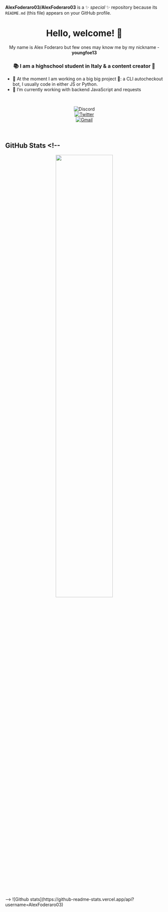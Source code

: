 

**AlexFoderaro03/AlexFoderaro03** is a ✨ _special_ ✨ repository because its `README.md` (this file) appears on your GitHub profile.
<h1 align="center"> Hello, welcome! 👋 </h1>
<p align="center">My name is Alex Foderaro but few ones may know me by my nickname - <b>youngfoe13</b><p>
<h3 align="center">📚 I am a highschool student in Italy & a content creator 👟</h3>

- 🔭 At the moment I am working on a big big project 👀: a CLI autocheckout bot, I usually code in either JS or Python.
- 🌱 I’m currently working with backend JavaScript and requests

<br>

<p align="center">
  <img src="https://img.shields.io/badge/rtuna%234321-17213A?style=flat&logo=discord&logoColor=white" alt="Discord">
  <br>
<a href="https://twitter.com/youngfoe13" target="_blank"><img src="https://img.shields.io/badge/@rtunazzz-%230077B5.svg?&style=flat&logo=twitter&logoColor=white&link=https://twitter.com/rtunazzz" alt="Twitter"></a>
  <br>
<a href="mailto:rtunaboss@gmail.com" target="_blank"><img src="https://img.shields.io/badge/-rtunaboss@gmail.com-c14438?style=flat&logo=Gmail&logoColor=white&link=mailto:alexfoderaro2003@gmail.com" alt="Gmail"></a>
</p>

<br>

## GitHub Stats <!--
<p align="center"><img width=60% src="https://github-readme-stats.vercel.app/api?username=rtunazzz&&show_icons=true&title_color=ffb9b0&icon_color=ffb9b0&text_color=ffffff&bg_color=17213A"></p>
-->
![Github stats](https://github-readme-stats.vercel.app/api?username=AlexFoderaro03)
<!--
Here are some ideas to get you started:

- 🔭 I’m currently working on ...
- 🌱 I’m currently learning ...
- 👯 I’m looking to collaborate on ...
- 🤔 I’m looking for help with ...
- 💬 Ask me about ...
- 📫 How to reach me: ...
- 😄 Pronouns: ...
- ⚡ Fun fact: ...
-->
